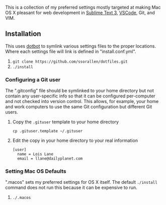 This is a collection of my preferred settings mostly targeted at making
Mac OS X pleasant for web development in [Sublime Text 3](http://www.sublimetext.com/3),
[VSCode](https://code.visualstudio.com/), Git, and VIM.

## Installation

This uses [dotbot](https://github.com/anishathalye/dotbot) to symlink
various settings files to the proper locations. Where each settings file
will link is defined in "install.conf.yml".

1. `git clone https://github.com/ssorallen/dotfiles.git`
2. `./install`

### Configuring a Git user

The ".gitconfig" file should be symlinked to your home directory but not contain
any user-specific info so that it can be configured per-computer and not checked
into version control. This allows, for example, your home and work computers to
use the same Git configuration but different Git users.

1. Copy the `.gituser` template to your home directory

       cp .gituser.template ~/.gituser
2. Edit the copy in your home directory to your real information

       [user]
         name = Lois Lane
         email = llane@dailyplanet.com

### Setting Mac OS Defaults

".macos" sets my preferred settings for OS X itself. The default `./install`
command does not run this because it can be expensive to run.

1. `./.macos`
